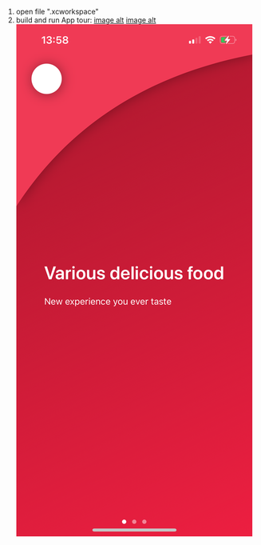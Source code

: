 1. open file ".xcworkspace"
2. build and run
App tour:
   [image alt](https://github.com/trungthanh324/NeFood_Client/blob/eba77af5c639cdba2f150cafc3da8cfb85f041b5/IMG_2532.PNG)
   [image alt](https://raw.githubusercontent.com/trungthanh324/NeFood_Client/eba77af5c639cdba2f150cafc3da8cfb85f041b5/IMG_2532.PNG)
   ![Alt text](https://raw.githubusercontent.com/trungthanh324/NeFood_Client/eba77af5c639cdba2f150cafc3da8cfb85f041b5/IMG_2532.PNG)



   
